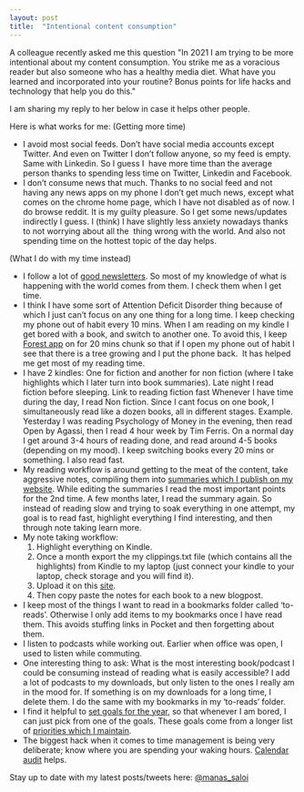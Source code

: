 ```yaml
---
layout: post
title:  "Intentional content consumption"
---
```


A colleague recently asked me this question "In 2021 I am trying to be more intentional about my content consumption. You strike me as a voracious reader but also someone who has a healthy media diet. What have you learned and incorporated into your routine? Bonus points for life hacks and technology that help you do this."

I am sharing my reply to her below in case it helps other people.

Here is what works for me:
(Getting more time) 
- I avoid most social feeds. Don’t have social media accounts except Twitter. And even on Twitter I don’t follow anyone, so my feed is empty. Same with Linkedin. So I guess I  have more time than the average person thanks to spending less time on Twitter, Linkedin and Facebook. 
- I don’t consume news that much. Thanks to no social feed and not having any news apps on my phone I don’t get much news, except what comes on the chrome home page, which I have not disabled as of now. I do browse reddit. It is my guilty pleasure. So I get some news/updates indirectly I guess. I (think) I have slightly less anxiety nowadays thanks to not worrying about all the  thing wrong with the world. And also not spending time on the hottest topic of the day helps.

(What I do with my time instead) 
- I follow a lot of [good newsletters](https://manassaloi.com/links/). So most of my knowledge of what is happening with the world comes from them. I check them when I get time.  
- I think I have some sort of Attention Deficit Disorder thing because of which I just can’t focus on any one thing for a long time. I keep checking my phone out of habit every 10 mins. When I am reading on my kindle I get bored with a book, and switch to another one. To avoid this, I keep [Forest app](https://www.forestapp.cc/) on for 20 mins chunk so that if I open my phone out of habit I see that there is a tree growing and I put the phone back.  It has helped me get most of my reading time. 
- I have 2 kindles: One for fiction and another for non fiction (where I take highlights which I later turn into book summaries). Late night I read fiction before sleeping. Link to reading fiction fast Whenever I have time during the day, I read Non fiction. Since I cant focus on one book, I simultaneously read like a dozen books, all in different stages. Example. Yesterday I was reading Psychology of Money in the evening, then read Open by Agassi, then I read 4 hour week by Tim Ferris. On a normal day I get around 3-4 hours of reading done, and read around 4-5 books (depending on my mood). I keep switching books every 20 mins or something. I also read fast.
- My reading workflow is around getting to the meat of the content, take aggressive notes, compiling them into [summaries which I publish on my website](https://manassaloi.com/booksummaries/). While editing the summaries I read the most important points for the 2nd time. A few months later, I read the summary again. So instead of reading slow and trying to soak everything in one attempt, my goal is to read fast, highlight everything I find interesting, and then through note taking learn more.
- My note taking workflow:
  1. Highlight everything on Kindle.
  2. Once a month export the my clippings.txt file (which contains all the highlights) from Kindle to my laptop (just connect your kindle to your laptop, check storage and you will find it).
  3. Upload it on this [site](http://clippings.io).
  4. Then copy paste the notes for each book to a new blogpost.
- I keep most of the things I want to read in a bookmarks folder called ‘to-reads’. Otherwise I only add items to my bookmarks once I have read them. This avoids stuffing links in Pocket and then forgetting about them. 
- I listen to podcasts while working out. Earlier when office was open, I used to listen while commuting. 
- One interesting thing to ask: What is the most interesting book/podcast I could be consuming instead of reading what is easily accessible? I add a lot of podcasts to my downloads, but only listen to the ones I really am in the mood for. If something is on my downloads for a long time, I delete them. I do the same with my bookmarks in my ‘to-reads’ folder. 
- I find it helpful to [set goals for the year](https://manassaloi.com/2020/12/31/okrs-2020-update.html), so that whenever I am bored, I can just pick from one of the goals. These goals come from a longer list of [priorities which I maintain](https://manassaloi.com/2020/06/08/priorities-doc.html).
- The biggest hack when it comes to time management is being very deliberate; know where you are spending your waking hours. [Calendar audit](https://manassaloi.com/2020/06/25/calendar-audit.html) helps.

Stay up to date with my latest posts/tweets here: [@manas_saloi](http://twitter.com/manas_saloi)
